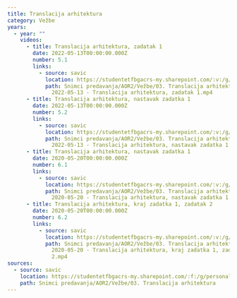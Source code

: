 ```yaml
---
title: Translacija arhitektura
category: Vežbe
years:
  - year: ""
    videos:
      - title: Translacija arhitektura, zadatak 1
        date: 2022-05-13T00:00:00.000Z
        number: 5.1
        links:
          - source: savic
            location: https://studentetfbgacrs-my.sharepoint.com/:v:/g/personal/sa190595d_student_etf_bg_ac_rs/EbFCKYS0qHNGgpgiC-_buR8Bw1922QvHZ0adK_9GGzTPVQ
            path: Snimci predavanja/AOR2/Vežbe/03. Translacija arhitektura/05.01 -
              2022-05-13 - Translacija arhitektura, zadatak 1.mp4
      - title: Translacija arhitektura, nastavak zadatka 1
        date: 2022-05-13T00:00:00.000Z
        number: 5.2
        links:
          - source: savic
            location: https://studentetfbgacrs-my.sharepoint.com/:v:/g/personal/sa190595d_student_etf_bg_ac_rs/EXLbXO_1WGRJh0o0-CK07J4B8ude0TDawcCuv1Rn8yL4pA
            path: Snimci predavanja/AOR2/Vežbe/03. Translacija arhitektura/05.02 -
              2022-05-13 - Translacija arhitektura, nastavak zadatka 1.mp4
      - title: Translacija arhitektura, nastavak zadatka 1
        date: 2020-05-20T00:00:00.000Z
        number: 6.1
        links:
          - source: savic
            location: https://studentetfbgacrs-my.sharepoint.com/:v:/g/personal/sa190595d_student_etf_bg_ac_rs/EVrhbJrktvBLv3jIGUgnKswBFD86x2P3lua6ylWHp5I86Q
            path: Snimci predavanja/AOR2/Vežbe/03. Translacija arhitektura/06.01 -
              2020-05-20 - Translacija arhitektura, nastavak zadatka 1.mp4
      - title: Translacija arhitektura, kraj zadatka 1, zadatak 2
        date: 2020-05-20T00:00:00.000Z
        number: 6.2
        links:
          - source: savic
            location: https://studentetfbgacrs-my.sharepoint.com/:v:/g/personal/sa190595d_student_etf_bg_ac_rs/EXaaxNsl46RKsHR3M_5m6L4BvBjDATieyR5Covcz1ru-sw
            path: Snimci predavanja/AOR2/Vežbe/03. Translacija arhitektura/06.02 -
              2020-05-20 - Translacija arhitektura, kraj zadatka 1, zadatak
              2.mp4
sources:
  - source: savic
    location: https://studentetfbgacrs-my.sharepoint.com/:f:/g/personal/sa190595d_student_etf_bg_ac_rs/Euooqma6nrtPjBlkBjBG8qEBZECIBVxqjeXk6IdkQtxU4A
    path: Snimci predavanja/AOR2/Vežbe/03. Translacija arhitektura
---
```



